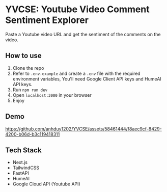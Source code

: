 # YVCSE: Youtube Video Comment Sentiment Explorer
Paste a Youtube video URL and get the sentiment of the comments on the video.

## How to use
1. Clone the repo
2. Refer to ```.env.example``` and create a ```.env``` file with the required environment variables, You'll need Google Client API keys and HumeAI API keys.
3. Run ```npm run dev```
4. Open ```localhost:3000``` in your browser
5. Enjoy

## Demo

https://github.com/anhduy1202/YVCSE/assets/58461444/f8aec9cf-8429-4200-b06d-b3c119418311


## Tech Stack
- Next.js
- TailwindCSS
- FastAPI
- HumeAI
- Google Cloud API (Youtube API)
